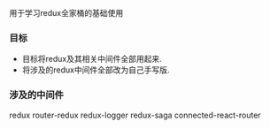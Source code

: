 
用于学习redux全家桶的基础使用
### 目标
* 目标将redux及其相关中间件全部用起来.
* 将涉及的redux中间件全部改为自己手写版.
### 涉及的中间件
redux
router-redux
redux-logger
redux-saga
connected-react-router